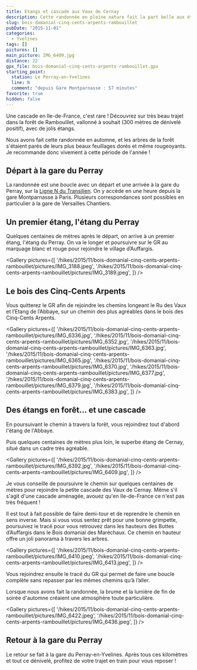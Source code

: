 ```yaml
---
title: Etangs et cascade aux Vaux de Cernay
description: Cette randonnée en pleine nature fait la part belle aux étangs en forêt de Rambouillet et vous fera même découvrir une cascade !
slug: bois-domanial-cinq-cents-arpents-rambouillet
pubDate: "2015-11-01"
categories:
  - Yvelines
tags: []
pictures: []
main_picture: IMG_6409.jpg
distance: 22
gpx_file: bois-domanial-cinq-cents-arpents-rambouillet.gpx
starting_point:
  station: Le Perray-en-Yvelines
  line: N
  comment: "depuis Gare Montparnasse : 57 minutes"
favorite: true
hidden: false
---
```


Une cascade en Ile-de-France, c'est rare ! Découvrez sur très beau trajet dans la forêt de Rambouillet, vallonné à souhait (300 mètres de dénivelé positif), avec de jolis étangs.

Nous avons fait cette randonnée en automne, et les arbres de la forêt s'étaient parés de leurs plus beaux feuillages dorés et même rougeoyants. Je recommande donc vivement à cette période de l'année !

## Départ à la gare du Perray

La randonnée est une boucle avec un départ et une arrivée à la gare du Perray, sur la [Ligne N du Transilien](/randonnees-par-ligne/randonnees-transilien-ligne-n). On y accède en une heure depuis la gare Montparnasse à Paris. Plusieurs correspondances sont possibles en particulier à la gare de Versailles Chantiers.

## Un premier étang, l'étang du Perray

Quelques centaines de mètres après le départ, on arrive à un premier étang, l'étang du Perray. On va le longer et poursuivre sur le GR au marquage blanc et rouge pour rejoindre le village d’Auffargis.

<Gallery pictures={[
'/hikes/2015/11/bois-domanial-cinq-cents-arpents-rambouillet/pictures/IMG_3188.jpeg',
'/hikes/2015/11/bois-domanial-cinq-cents-arpents-rambouillet/pictures/IMG_3189.jpeg',
]} />

## Le bois des Cinq-Cents Arpents

Vous quitterez le GR afin de rejoindre les chemins longeant le Ru des Vaux et l’Etang de l’Abbaye, sur un chemin des plus agréables dans le bois des Cinq-Cents Arpents.

<Gallery pictures={[
'/hikes/2015/11/bois-domanial-cinq-cents-arpents-rambouillet/pictures/IMG_6336.jpg',
'/hikes/2015/11/bois-domanial-cinq-cents-arpents-rambouillet/pictures/IMG_6352.jpg',
'/hikes/2015/11/bois-domanial-cinq-cents-arpents-rambouillet/pictures/IMG_6363.jpg',
'/hikes/2015/11/bois-domanial-cinq-cents-arpents-rambouillet/pictures/IMG_6365.jpg',
'/hikes/2015/11/bois-domanial-cinq-cents-arpents-rambouillet/pictures/IMG_6370.jpg',
'/hikes/2015/11/bois-domanial-cinq-cents-arpents-rambouillet/pictures/IMG_6377.jpg',
'/hikes/2015/11/bois-domanial-cinq-cents-arpents-rambouillet/pictures/IMG_6379.jpg',
'/hikes/2015/11/bois-domanial-cinq-cents-arpents-rambouillet/pictures/IMG_6383.jpg',
]} />

## Des étangs en forêt… et une cascade

En poursuivant le chemin à travers la forêt, vous rejoindrez tout d'abord l'étang de l'Abbaye.

<Picture src="/hikes/2015/11/bois-domanial-cinq-cents-arpents-rambouillet/pictures/IMG_6396.jpeg" caption="Étang de l'Abbaye" />

Puis quelques centaines de mètres plus loin, le superbe étang de Cernay, situé dans un cadre très agréable.

<Gallery pictures={[
'/hikes/2015/11/bois-domanial-cinq-cents-arpents-rambouillet/pictures/IMG_6392.jpg',
'/hikes/2015/11/bois-domanial-cinq-cents-arpents-rambouillet/pictures/IMG_6409.jpg',
]} />

Je vous conseille de poursuivre le chemin sur quelques centaines de mètres pour rejoindre la petite cascade des Vaux de Cernay. Même s'il s'agit d'une cascade aménagée, avouez qu'en Ile-de-France ce n'est pas très fréquent !

Il est tout à fait possible de faire demi-tour et de reprendre le chemin en sens inverse. Mais si vous vous sentez prêt pour une bonne grimpette, poursuivez le tracé pour vous retrouvez dans les hauteurs des Buttes d’Auffargis dans le Bois domanial des Maréchaux. Ce chemin en hauteur offre un joli panorama à travers les arbres.

<Gallery pictures={[
'/hikes/2015/11/bois-domanial-cinq-cents-arpents-rambouillet/pictures/IMG_6410.jpeg',
'/hikes/2015/11/bois-domanial-cinq-cents-arpents-rambouillet/pictures/IMG_6413.jpeg',
]} />

Vous rejoindrez ensuite le tracé du GR qui permet de faire une boucle complète sans repasser par les mêmes chemins qu’à l’aller.

Lorsque nous avons fait la randonnée, la brume et la lumière de fin de soirée d'automne créaient une atmosphère toute particulière.

<Gallery pictures={[
'/hikes/2015/11/bois-domanial-cinq-cents-arpents-rambouillet/pictures/IMG_6422.jpeg',
'/hikes/2015/11/bois-domanial-cinq-cents-arpents-rambouillet/pictures/IMG_6436.jpeg',
]} />

## Retour à la gare du Perray

Le retour se fait à la gare du Perray-en-Yvelines. Après tous ces kilomètres et tout ce dénivelé, profitez de votre trajet en train pour vous reposer !

<Picture src="/hikes/2015/11/bois-domanial-cinq-cents-arpents-rambouillet/pictures/IMG_3195.jpeg" caption="De retour à la gare du Perray" />
